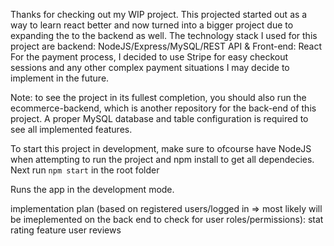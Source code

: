Thanks for checking out my WIP project.
This projected started out as a way to learn react better and now turned into a bigger project due to expanding the to the backend as well.
The technology stack I used for this project are backend: NodeJS/Express/MySQL/REST API & Front-end: React 
For the payment process, I decided to use Stripe for easy checkout sessions and any other complex payment situations I may decide to implement in the future.

Note: to see the project in its fullest completion, you should also run the ecommerce-backend, which is another repository for the back-end of this project.
A proper MySQL database and table configuration is required to see all implemented features.

To start this project in development, make sure to ofcourse have NodeJS when attempting to run the project and npm install to get all dependecies.
Next run `npm start` in the root folder

Runs the app in the development mode.

implementation plan (based on registered users/logged in => most likely will be imeplemented on the back end to check for user roles/permissions):
stat rating feature
user reviews
